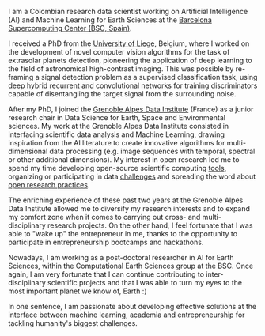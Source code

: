 I am a Colombian research data scientist working on Artificial Intelligence (AI) and Machine Learning for Earth Sciences at the [Barcelona Supercomputing Center (BSC, Spain)](https://www.bsc.es).

I received a PhD from the [University of Liege](https://www.uliege.be/), Belgium, where I worked on the development of novel computer vision algorithms for the task of extrasolar planets detection, pioneering the application of deep learning to the field of astronomical high-contrast imaging. This was possible by re-framing a signal detection problem as a supervised classification task, using deep hybrid recurrent and convolutional networks for training discriminators capable of disentangling the target signal from the surrounding noise.

After my PhD, I joined the [Grenoble Alpes Data Institute](https://data-institute.univ-grenoble-alpes.fr/) (France) as a junior research chair in Data Science for Earth, Space and Environmental sciences. My work at the Grenoble Alpes Data Institute consisted in interfacing scientific data analysis and Machine Learning, drawing inspiration from the AI literature to create innovative algorithms for multi-dimensional data processing (e.g. image sequences with temporal, spectral or other additional dimensions). My interest in open research led me to spend my time developing open-source scientific computing [tools](https://carlgogo.github.io/software/), organizing or participating in data [challenges](https://exoplanet-imaging-challenge.github.io/) and spreading the word about [open research practices](https://grenoble-alpes-data-institute.github.io/2018-05-31-grenoble-software-carpentry/). 

The enriching experience of these past two years at the Grenoble Alpes Data Institute allowed me to diversify my research interests and to expand my comfort zone when it comes to carrying out cross- and multi-disciplinary research projects. On the other hand, I feel fortunate that I was able to "wake up" the entrepreneur in me, thanks to the opportunity to participate in entrepreneurship bootcamps and hackathons.    

Nowadays, I am working as a post-doctoral researcher in AI for Earth Sciences, within the Computational Earth Sciences group at the BSC. Once again, I am very fortunate that I can continue contributing to inter-disciplinary scientific projects and that I was able to turn my eyes to the most important planet we know of, Earth :)

In one sentence, I am passionate about developing effective solutions at the interface between machine learning, academia and entrepreneurship for tackling humanity's biggest challenges.   